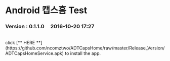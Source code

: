 # Android 캡스홈 Test

### Version  :  0.1.1.0&nbsp;&nbsp;&nbsp;&nbsp;&nbsp;2016-10-20  17:27
<br>
click [** HERE **](https://github.com/ncomztwo/ADTCapsHome/raw/master/Release_Version/ADTCapsHomeService.apk) to install the app.
